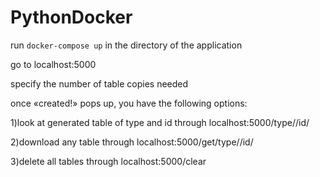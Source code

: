 # PythonDocker
run `docker-compose up` in the directory of the application

go to localhost:5000

specify the number of table copies needed

once «created!» pops up, you have the following options:

1)look at generated table of type <type> and id <id> through localhost:5000/type/<type>/id/<id>

2)download any table through localhost:5000/get/type/<type>/id/<id>

3)delete all tables through localhost:5000/clear
